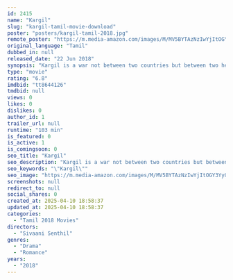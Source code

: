 ```yaml
---
id: 2415
name: "Kargil"
slug: "kargil-tamil-movie-download"
poster: "posters/kargil-tamil-2018.jpg"
remote_poster: "https://m.media-amazon.com/images/M/MV5BYTAzNzIwYjItOGY3Yy00MzJmLTg2ZjEtNzdjZmQwM2ZkYjk3XkEyXkFqcGdeQXVyNzM4OTQzMzg@._V1_SX300.jpg"
original_language: "Tamil"
dubbed_in: null
released_date: "22 Jun 2018"
synopsis: "Kargil is a war not between two countries but between two hearts. Arjun (Jishnu Menon) an IT Professional romances with his lover girl Maha who fights more which Arjun treats as his Love. Maha informs about her Dad who travels fro..."
type: "movie"
rating: "6.8"
imdbid: "tt8644126"
tmdbid: null
views: 0
likes: 0
dislikes: 0
author_id: 1
trailer_url: null
runtime: "103 min"
is_featured: 0
is_active: 1
is_comingsoon: 0
seo_title: "Kargil"
seo_description: "Kargil is a war not between two countries but between two hearts. Arjun (Jishnu Menon) an IT Professional romances with his lover girl Maha who fights more which Arjun treats as his Love. Maha informs about her Dad who travels fro..."
seo_keywords: "\"Kargil\""
seo_image: "https://m.media-amazon.com/images/M/MV5BYTAzNzIwYjItOGY3Yy00MzJmLTg2ZjEtNzdjZmQwM2ZkYjk3XkEyXkFqcGdeQXVyNzM4OTQzMzg@._V1_SX300.jpg"
screenshots: null
redirect_to: null
social_shares: 0
created_at: 2025-04-10 18:58:37
updated_at: 2025-04-10 18:58:37
categories:
  - "Tamil 2018 Movies"
directors:
  - "Sivaani Senthil"
genres:
  - "Drama"
  - "Romance"
years:
  - "2018"
---
```


